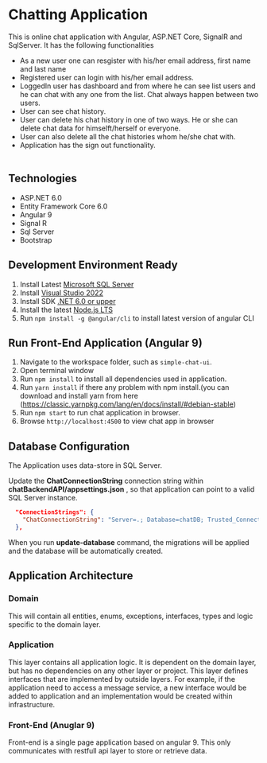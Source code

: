 # Chatting Application
This is online chat application with Angular, ASP.NET Core, SignalR and SqlServer. It has the following functionalities </br> 
 * As a new user one can resgister with his/her email address, first name and last name </br>
 * Registered user can login with his/her email address. </br>
 * LoggedIn user has dashboard and from where he can see list users and he can chat with any one from the list. Chat always happen between two users. </br>
 * User can see chat history.</br>
 * User can delete his chat history in one of two ways. He or she can delete chat data for himselft/herself or everyone.</br>
 * User can also delete all the chat histories whom he/she chat with.</br>
 * Application has the sign out functionality.</br></br>

## Technologies

* ASP.NET 6.0
* Entity Framework Core 6.0
* Angular 9
* Signal R
* Sql Server
* Bootstrap

## Development Environment Ready

1. Install Latest [Microsoft SQL Server](https://www.microsoft.com/en-us/sql-server/sql-server-downloads)
2. Install [Visual Studio 2022](https://visualstudio.microsoft.com/downloads/)
3. Install SDK [.NET 6.0 or upper](https://dotnet.microsoft.com/en-us/download/dotnet)
4. Install the latest [Node.js LTS](https://nodejs.org/en/)
5. Run `npm install -g @angular/cli` to install latest version of angular CLI

## Run Front-End Application (Angular 9)

1. Navigate to the workspace folder, such as `simple-chat-ui`.
2. Open terminal window
3. Run `npm install` to install all dependencies used in application.
4. Run `yarn install` if there any problem with npm install.(you can download and install yarn from here (https://classic.yarnpkg.com/lang/en/docs/install/#debian-stable)
5. Run `npm start` to run chat application in browser.
6. Browse `http://localhost:4500` to view chat app in browser

## Database Configuration

The Application uses data-store in SQL Server.

Update the **ChatConnectionString** connection string within **chatBackendAPI/appsettings.json** , so that application can point to a valid SQL Server instance. 

```json
  "ConnectionStrings": {
    "ChatConnectionString": "Server=.; Database=chatDB; Trusted_Connection=True; MultipleActiveResultSets=True;"
  },
```

When you run **update-database** command, the migrations will be applied and the database will be automatically created.

## Application Architecture

### Domain

This will contain all entities, enums, exceptions, interfaces, types and logic specific to the domain layer.

### Application

This layer contains all application logic. It is dependent on the domain layer, but has no dependencies on any other layer or project. This layer defines interfaces that are implemented by outside layers. For example, if the application need to access a message service, a new interface would be added to application and an implementation would be created within infrastructure.

### Front-End (Anuglar 9)

Front-end is a single page application based on angular 9. This only communicates with restfull api layer to store or retrieve data.
